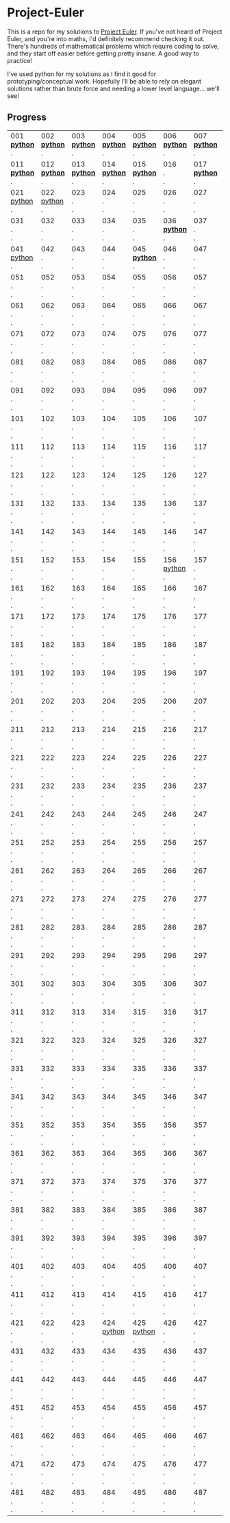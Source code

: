 # Project-Euler

This is a repo for my solutions to [Project Euler](https://projecteuler.net/). If you've not heard of Project Euler, and you're into maths, I'd definitely recommend checking it out. There's hundreds of mathematical problems which require coding to solve, and they start off easier before getting pretty insane. A good way to practice!

I've used python for my solutions as I find it good for prototyping/conceptual work. Hopefully I'll be able to rely on elegant solutions rather than brute force and needing a lower level language... we'll see!

## Progress

| | | | | | | | | | |
| --- | --- | --- | --- | --- | --- | --- | --- | --- | --- |
| 001 <br>**[python](solutions/python/001.py)**<br>. | 002 <br>**[python](solutions/python/002.py)**<br>. | 003 <br>**[python](solutions/python/003.py)**<br>. | 004 <br>**[python](solutions/python/004.py)**<br>. | 005 <br>**[python](solutions/python/005.py)**<br>. | 006 <br>**[python](solutions/python/006.py)**<br>. | 007 <br>**[python](solutions/python/007.py)**<br>. | 008 <br>**[python](solutions/python/008.py)**<br>. | 009 <br>**[python](solutions/python/009.py)**<br>. | 010 <br>**[python](solutions/python/010.py)**<br>. |
| 011 <br>**[python](solutions/python/011.py)**<br>. | 012 <br>**[python](solutions/python/012.py)**<br>. | 013 <br>**[python](solutions/python/013.py)**<br>. | 014 <br>**[python](solutions/python/014.py)**<br>. | 015 <br>**[python](solutions/python/015.py)**<br>. | 016 <br>.<br>. | 017 <br>**[python](solutions/python/017.py)**<br>. | 018 <br>**[python](solutions/python/018.py)**<br>. | 019 <br>**[python](solutions/python/019.py)**<br>. | 020 <br>**[python](solutions/python/020.py)**<br>. |
| 021 <br>[python](solutions/python/021.py)<br>. | 022 <br>[python](solutions/python/022.py)<br>. | 023 <br>.<br>. | 024 <br>.<br>. | 025 <br>.<br>. | 026 <br>.<br>. | 027 <br>.<br>. | 028 <br>.<br>. | 029 <br>.<br>. | 030 <br>.<br>. |
| 031 <br>.<br>. | 032 <br>.<br>. | 033 <br>.<br>. | 034 <br>.<br>. | 035 <br>.<br>. | 036 <br>**[python](solutions/python/036.py)**<br>. | 037 <br>.<br>. | 038 <br>.<br>. | 039 <br>[python](solutions/python/039.py)<br>[go](solutions/go/039.go) | 040 <br>.<br>. |
| 041 <br>[python](solutions/python/041.py)<br>. | 042 <br>.<br>. | 043 <br>.<br>. | 044 <br>.<br>. | 045 <br>**[python](solutions/python/045.py)**<br>. | 046 <br>.<br>. | 047 <br>.<br>. | 048 <br>.<br>. | 049 <br>.<br>. | 050 <br>.<br>. |
| 051 <br>.<br>. | 052 <br>.<br>. | 053 <br>.<br>. | 054 <br>.<br>. | 055 <br>.<br>. | 056 <br>.<br>. | 057 <br>.<br>. | 058 <br>.<br>. | 059 <br>.<br>. | 060 <br>[python](solutions/python/060.py)<br>. |
| 061 <br>.<br>. | 062 <br>.<br>. | 063 <br>.<br>. | 064 <br>.<br>. | 065 <br>.<br>. | 066 <br>.<br>. | 067 <br>.<br>. | 068 <br>.<br>. | 069 <br>.<br>. | 070 <br>.<br>. |
| 071 <br>.<br>. | 072 <br>.<br>. | 073 <br>.<br>. | 074 <br>.<br>. | 075 <br>.<br>. | 076 <br>.<br>. | 077 <br>.<br>. | 078 <br>.<br>. | 079 <br>.<br>. | 080 <br>.<br>. |
| 081 <br>.<br>. | 082 <br>.<br>. | 083 <br>.<br>. | 084 <br>.<br>. | 085 <br>.<br>. | 086 <br>.<br>. | 087 <br>.<br>. | 088 <br>.<br>. | 089 <br>.<br>. | 090 <br>.<br>. |
| 091 <br>.<br>. | 092 <br>.<br>. | 093 <br>.<br>. | 094 <br>.<br>. | 095 <br>.<br>. | 096 <br>.<br>. | 097 <br>.<br>. | 098 <br>.<br>. | 099 <br>.<br>. | 100 <br>.<br>. |
| 101 <br>.<br>. | 102 <br>.<br>. | 103 <br>.<br>. | 104 <br>.<br>. | 105 <br>.<br>. | 106 <br>.<br>. | 107 <br>.<br>. | 108 <br>.<br>. | 109 <br>.<br>. | 110 <br>.<br>. |
| 111 <br>.<br>. | 112 <br>.<br>. | 113 <br>.<br>. | 114 <br>.<br>. | 115 <br>.<br>. | 116 <br>.<br>. | 117 <br>.<br>. | 118 <br>.<br>. | 119 <br>.<br>. | 120 <br>.<br>. |
| 121 <br>.<br>. | 122 <br>.<br>. | 123 <br>.<br>. | 124 <br>.<br>. | 125 <br>.<br>. | 126 <br>.<br>. | 127 <br>.<br>. | 128 <br>.<br>. | 129 <br>.<br>. | 130 <br>.<br>. |
| 131 <br>.<br>. | 132 <br>.<br>. | 133 <br>.<br>. | 134 <br>.<br>. | 135 <br>.<br>. | 136 <br>.<br>. | 137 <br>.<br>. | 138 <br>.<br>. | 139 <br>.<br>. | 140 <br>.<br>. |
| 141 <br>.<br>. | 142 <br>.<br>. | 143 <br>.<br>. | 144 <br>.<br>. | 145 <br>.<br>. | 146 <br>.<br>. | 147 <br>.<br>. | 148 <br>.<br>. | 149 <br>.<br>. | 150 <br>.<br>. |
| 151 <br>.<br>. | 152 <br>.<br>. | 153 <br>.<br>. | 154 <br>.<br>. | 155 <br>.<br>. | 156 <br>[python](solutions/python/156.py)<br>. | 157 <br>.<br>. | 158 <br>.<br>. | 159 <br>.<br>. | 160 <br>.<br>. |
| 161 <br>.<br>. | 162 <br>.<br>. | 163 <br>.<br>. | 164 <br>.<br>. | 165 <br>.<br>. | 166 <br>.<br>. | 167 <br>.<br>. | 168 <br>.<br>. | 169 <br>.<br>. | 170 <br>.<br>. |
| 171 <br>.<br>. | 172 <br>.<br>. | 173 <br>.<br>. | 174 <br>.<br>. | 175 <br>.<br>. | 176 <br>.<br>. | 177 <br>.<br>. | 178 <br>.<br>. | 179 <br>.<br>. | 180 <br>.<br>. |
| 181 <br>.<br>. | 182 <br>.<br>. | 183 <br>.<br>. | 184 <br>.<br>. | 185 <br>.<br>. | 186 <br>.<br>. | 187 <br>.<br>. | 188 <br>.<br>. | 189 <br>.<br>. | 190 <br>.<br>. |
| 191 <br>.<br>. | 192 <br>.<br>. | 193 <br>.<br>. | 194 <br>.<br>. | 195 <br>.<br>. | 196 <br>.<br>. | 197 <br>.<br>. | 198 <br>.<br>. | 199 <br>.<br>. | 200 <br>.<br>. |
| 201 <br>.<br>. | 202 <br>.<br>. | 203 <br>.<br>. | 204 <br>.<br>. | 205 <br>.<br>. | 206 <br>.<br>. | 207 <br>.<br>. | 208 <br>.<br>. | 209 <br>.<br>. | 210 <br>.<br>. |
| 211 <br>.<br>. | 212 <br>.<br>. | 213 <br>.<br>. | 214 <br>.<br>. | 215 <br>.<br>. | 216 <br>.<br>. | 217 <br>.<br>. | 218 <br>.<br>. | 219 <br>.<br>. | 220 <br>.<br>. |
| 221 <br>.<br>. | 222 <br>.<br>. | 223 <br>.<br>. | 224 <br>.<br>. | 225 <br>.<br>. | 226 <br>.<br>. | 227 <br>.<br>. | 228 <br>.<br>. | 229 <br>.<br>. | 230 <br>.<br>. |
| 231 <br>.<br>. | 232 <br>.<br>. | 233 <br>.<br>. | 234 <br>.<br>. | 235 <br>.<br>. | 236 <br>.<br>. | 237 <br>.<br>. | 238 <br>.<br>. | 239 <br>.<br>. | 240 <br>.<br>. |
| 241 <br>.<br>. | 242 <br>.<br>. | 243 <br>.<br>. | 244 <br>.<br>. | 245 <br>.<br>. | 246 <br>.<br>. | 247 <br>.<br>. | 248 <br>.<br>. | 249 <br>.<br>. | 250 <br>.<br>. |
| 251 <br>.<br>. | 252 <br>.<br>. | 253 <br>.<br>. | 254 <br>.<br>. | 255 <br>.<br>. | 256 <br>.<br>. | 257 <br>.<br>. | 258 <br>.<br>. | 259 <br>.<br>. | 260 <br>.<br>. |
| 261 <br>.<br>. | 262 <br>.<br>. | 263 <br>.<br>. | 264 <br>.<br>. | 265 <br>.<br>. | 266 <br>.<br>. | 267 <br>.<br>. | 268 <br>.<br>. | 269 <br>.<br>. | 270 <br>.<br>. |
| 271 <br>.<br>. | 272 <br>.<br>. | 273 <br>.<br>. | 274 <br>.<br>. | 275 <br>.<br>. | 276 <br>.<br>. | 277 <br>.<br>. | 278 <br>.<br>. | 279 <br>.<br>. | 280 <br>.<br>. |
| 281 <br>.<br>. | 282 <br>.<br>. | 283 <br>.<br>. | 284 <br>.<br>. | 285 <br>.<br>. | 286 <br>.<br>. | 287 <br>.<br>. | 288 <br>.<br>. | 289 <br>.<br>. | 290 <br>.<br>. |
| 291 <br>.<br>. | 292 <br>.<br>. | 293 <br>.<br>. | 294 <br>.<br>. | 295 <br>.<br>. | 296 <br>.<br>. | 297 <br>.<br>. | 298 <br>.<br>. | 299 <br>.<br>. | 300 <br>.<br>. |
| 301 <br>.<br>. | 302 <br>.<br>. | 303 <br>.<br>. | 304 <br>.<br>. | 305 <br>.<br>. | 306 <br>.<br>. | 307 <br>.<br>. | 308 <br>.<br>. | 309 <br>.<br>. | 310 <br>.<br>. |
| 311 <br>.<br>. | 312 <br>.<br>. | 313 <br>.<br>. | 314 <br>.<br>. | 315 <br>.<br>. | 316 <br>.<br>. | 317 <br>.<br>. | 318 <br>.<br>. | 319 <br>.<br>. | 320 <br>.<br>. |
| 321 <br>.<br>. | 322 <br>.<br>. | 323 <br>.<br>. | 324 <br>.<br>. | 325 <br>.<br>. | 326 <br>.<br>. | 327 <br>.<br>. | 328 <br>.<br>. | 329 <br>.<br>. | 330 <br>.<br>. |
| 331 <br>.<br>. | 332 <br>.<br>. | 333 <br>.<br>. | 334 <br>.<br>. | 335 <br>.<br>. | 336 <br>.<br>. | 337 <br>.<br>. | 338 <br>.<br>. | 339 <br>.<br>. | 340 <br>.<br>. |
| 341 <br>.<br>. | 342 <br>.<br>. | 343 <br>.<br>. | 344 <br>.<br>. | 345 <br>.<br>. | 346 <br>.<br>. | 347 <br>.<br>. | 348 <br>.<br>. | 349 <br>.<br>. | 350 <br>.<br>. |
| 351 <br>.<br>. | 352 <br>.<br>. | 353 <br>.<br>. | 354 <br>.<br>. | 355 <br>.<br>. | 356 <br>.<br>. | 357 <br>.<br>. | 358 <br>.<br>. | 359 <br>.<br>. | 360 <br>.<br>. |
| 361 <br>.<br>. | 362 <br>.<br>. | 363 <br>.<br>. | 364 <br>.<br>. | 365 <br>.<br>. | 366 <br>.<br>. | 367 <br>.<br>. | 368 <br>.<br>. | 369 <br>.<br>. | 370 <br>.<br>. |
| 371 <br>.<br>. | 372 <br>.<br>. | 373 <br>.<br>. | 374 <br>.<br>. | 375 <br>.<br>. | 376 <br>.<br>. | 377 <br>.<br>. | 378 <br>.<br>. | 379 <br>.<br>. | 380 <br>.<br>. |
| 381 <br>.<br>. | 382 <br>.<br>. | 383 <br>.<br>. | 384 <br>.<br>. | 385 <br>.<br>. | 386 <br>.<br>. | 387 <br>.<br>. | 388 <br>.<br>. | 389 <br>.<br>. | 390 <br>.<br>. |
| 391 <br>.<br>. | 392 <br>.<br>. | 393 <br>.<br>. | 394 <br>.<br>. | 395 <br>.<br>. | 396 <br>.<br>. | 397 <br>.<br>. | 398 <br>.<br>. | 399 <br>.<br>. | 400 <br>.<br>. |
| 401 <br>.<br>. | 402 <br>.<br>. | 403 <br>.<br>. | 404 <br>.<br>. | 405 <br>.<br>. | 406 <br>.<br>. | 407 <br>.<br>. | 408 <br>.<br>. | 409 <br>.<br>. | 410 <br>.<br>. |
| 411 <br>.<br>. | 412 <br>.<br>. | 413 <br>.<br>. | 414 <br>.<br>. | 415 <br>.<br>. | 416 <br>.<br>. | 417 <br>.<br>. | 418 <br>.<br>. | 419 <br>.<br>. | 420 <br>.<br>. |
| 421 <br>.<br>. | 422 <br>.<br>. | 423 <br>.<br>. | 424 <br>[python](solutions/python/424.py)<br>. | 425 <br>[python](solutions/python/425.py)<br>. | 426 <br>.<br>. | 427 <br>.<br>. | 428 <br>.<br>. | 429 <br>.<br>. | 430 <br>.<br>. |
| 431 <br>.<br>. | 432 <br>.<br>. | 433 <br>.<br>. | 434 <br>.<br>. | 435 <br>.<br>. | 436 <br>.<br>. | 437 <br>.<br>. | 438 <br>.<br>. | 439 <br>.<br>. | 440 <br>.<br>. |
| 441 <br>.<br>. | 442 <br>.<br>. | 443 <br>.<br>. | 444 <br>.<br>. | 445 <br>.<br>. | 446 <br>.<br>. | 447 <br>.<br>. | 448 <br>.<br>. | 449 <br>.<br>. | 450 <br>.<br>. |
| 451 <br>.<br>. | 452 <br>.<br>. | 453 <br>.<br>. | 454 <br>.<br>. | 455 <br>.<br>. | 456 <br>.<br>. | 457 <br>.<br>. | 458 <br>.<br>. | 459 <br>.<br>. | 460 <br>.<br>. |
| 461 <br>.<br>. | 462 <br>.<br>. | 463 <br>.<br>. | 464 <br>.<br>. | 465 <br>.<br>. | 466 <br>.<br>. | 467 <br>.<br>. | 468 <br>.<br>. | 469 <br>.<br>. | 470 <br>.<br>. |
| 471 <br>.<br>. | 472 <br>.<br>. | 473 <br>.<br>. | 474 <br>.<br>. | 475 <br>.<br>. | 476 <br>.<br>. | 477 <br>.<br>. | 478 <br>.<br>. | 479 <br>.<br>. | 480 <br>.<br>. |
| 481 <br>.<br>. | 482 <br>.<br>. | 483 <br>.<br>. | 484 <br>.<br>. | 485 <br>.<br>. | 486 <br>.<br>. | 487 <br>.<br>. | 488 <br>.<br>. | 489 <br>.<br>. | 490 <br>.<br>. |
